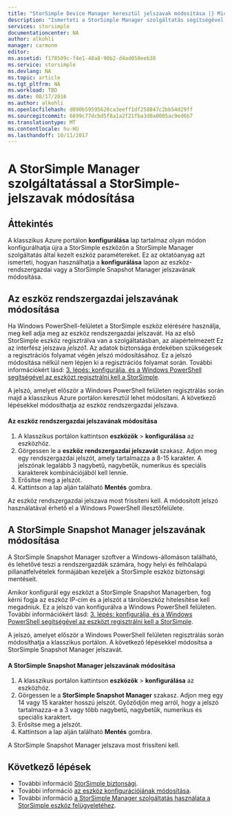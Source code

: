 ```yaml
---
title: "StorSimple Device Manager keresztül jelszavak módosítása |} Microsoft Docs"
description: "Ismerteti a StorSimple Manager szolgáltatás segítségével módosítsa a StorSimple Snapshot Manager és az eszköz rendszergazdai jelszót."
services: storsimple
documentationcenter: NA
author: alkohli
manager: carmonm
editor: 
ms.assetid: f178509c-f4e1-48a8-90b2-d4ad050eeb30
ms.service: storsimple
ms.devlang: NA
ms.topic: article
ms.tgt_pltfrm: NA
ms.workload: TBD
ms.date: 08/17/2016
ms.author: alkohli
ms.openlocfilehash: d890b59595628ca3eeff1df258847c2bb54d29ff
ms.sourcegitcommit: 6699c77dcbd5f8a1a2f21fba3d0a0005ac9ed6b7
ms.translationtype: MT
ms.contentlocale: hu-HU
ms.lasthandoff: 10/11/2017
---
```

# <a name="use-the-storsimple-manager-service-to-change-your-storsimple-passwords"></a>A StorSimple Manager szolgáltatással a StorSimple-jelszavak módosítása
## <a name="overview"></a>Áttekintés
A klasszikus Azure portálon **konfigurálása** lap tartalmaz olyan módon konfigurálhatja újra a StorSimple eszközön a StorSimple Manager szolgáltatás által kezelt eszköz paramétereket. Ez az oktatóanyag azt ismerteti, hogyan használhatja a **konfigurálása** lapon az eszköz-rendszergazdai vagy a StorSimple Snapshot Manager jelszavának módosítása.

## <a name="change-the-device-administrator-password"></a>Az eszköz rendszergazdai jelszavának módosítása
Ha Windows PowerShell-felületet a StorSimple eszköz elérésére használja, meg kell adja meg az eszköz rendszergazdai jelszavát. Ha az első StorSimple eszköz regisztrálva van a szolgáltatásban, az alapértelmezett Ez az interfész jelszava *jelszó1*. Az adatok biztonsága érdekében szükségesek a regisztrációs folyamat végén jelszó módosításához. Ez a jelszó módosítása nélkül nem lépjen ki a regisztrációs folyamat során. További információkért lásd: [3. lépés: konfigurálja, és a Windows PowerShell segítségével az eszközt regisztrálni kell a StorSimple](storsimple-deployment-walkthrough-u2.md#step-3-configure-and-register-the-device-through-windows-powershell-for-storsimple).

A jelszó, amelyet először a Windows PowerShell felületen regisztrálás során majd a klasszikus Azure portálon keresztül lehet módosítani. A következő lépésekkel módosíthatja az eszköz rendszergazdai jelszava.

#### <a name="to-change-the-device-administrator-password"></a>Az eszköz rendszergazdai jelszavának módosítása
1. A klasszikus portálon kattintson **eszközök** > **konfigurálása** az eszközhöz.
2. Görgessen le a **eszköz rendszergazdai jelszavát** szakasz. Adjon meg egy rendszergazdai jelszót, amely tartalmazza a 8-15 karakter. A jelszónak legalább 3 nagybetű, nagybetűk, numerikus és speciális karakterek kombinációjából kell lennie.
3. Erősítse meg a jelszót.
4. Kattintson a lap alján található **Mentés** gombra.

Az eszköz rendszergazdai jelszava most frissíteni kell. A módosított jelszó használatával érhető el a Windows PowerShell illesztőfelülete.

## <a name="change-the-storsimple-snapshot-manager-password"></a>A StorSimple Snapshot Manager jelszavának módosítása
A StorSimple Snapshot Manager szoftver a Windows-állomáson található, és lehetővé teszi a rendszergazdák számára, hogy helyi és felhőalapú pillanatfelvételek formájában kezeljék a StorSimple eszköz biztonsági mentéseit.

Amikor konfigurál egy eszközt a StorSimple Snapshot Managerben, fog kérni fogja az eszköz IP-cím és a jelszót a tárolóeszköz hitelesítése kell megadniuk. Ez a jelszó van konfigurálva a Windows PowerShell felületen. További információkért lásd: [3. lépés: konfigurálja, és a Windows PowerShell segítségével az eszközt regisztrálni kell a StorSimple](storsimple-deployment-walkthrough-u2.md#step-3-configure-and-register-the-device-through-windows-powershell-for-storsimple).

A jelszó, amelyet először a Windows PowerShell felületen regisztrálás során módosíthatja a klasszikus portálon. A következő lépésekkel módosítsa a StorSimple Snapshot Manager jelszavát.

#### <a name="to-change-the-storsimple-snapshot-manager-password"></a>A StorSimple Snapshot Manager jelszavának módosítása
1. A klasszikus portálon kattintson **eszközök** > **konfigurálása** az eszközhöz.
2. Görgessen le a **StorSimple Snapshot Manager** szakasz. Adjon meg egy 14 vagy 15 karakter hosszú jelszót. Győződjön meg arról, hogy a jelszó tartalmazza-e a 3 vagy több nagybetű, nagybetűk, numerikus és speciális karaktert.
3. Erősítse meg a jelszót.
4. Kattintson a lap alján található **Mentés** gombra.

A StorSimple Snapshot Manager jelszava most frissíteni kell.

## <a name="next-steps"></a>Következő lépések
* További információ [StorSimple biztonsági](storsimple-security.md).
* További információ [az eszköz konfigurációjának módosítása](storsimple-modify-device-config.md).
* További információ [a StorSimple Manager szolgáltatás használata a StorSimple eszköz felügyeletéhez](storsimple-manager-service-administration.md).

